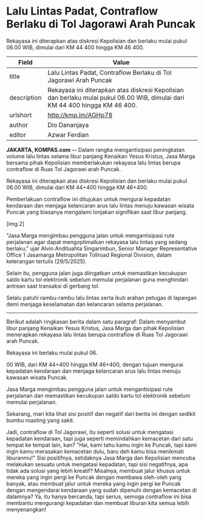 # Lalu Lintas Padat, Contraflow Berlaku di Tol Jagorawi Arah Puncak

Rekayasa ini diterapkan atas diskresi Kepolisian dan berlaku mulai pukul 06.00 WIB, dimulai dari KM 44 400 hingga KM 46 400.

| Field       | Value                                                       |
|-------------|-------------------------------------------------------------|
| title       | Lalu Lintas Padat, Contraflow Berlaku di Tol Jagorawi Arah Puncak |
| description | Rekayasa ini diterapkan atas diskresi Kepolisian dan berlaku mulai pukul 06.00 WIB, dimulai dari KM 44 400 hingga KM 46 400. |
| urlshort    | http://kmp.im/AGHp78 |
| author      | Dio Dananjaya |
| editor      | Azwar Ferdian |

**JAKARTA, KOMPAS.com --** Dalam rangka mengantisipasi peningkatan volume lalu lintas selama libur panjang Kenaikan Yesus Kristus, Jasa Marga bersama pihak Kepolisian memberlakukan rekayasa lalu lintas berupa contraflow di Ruas Tol Jagorawi arah Puncak.

Rekayasa ini diterapkan atas diskresi Kepolisian dan berlaku mulai pukul 06.00 WIB, dimulai dari KM 44+400 hingga KM 46+400.

Pemberlakuan contraflow ini ditujukan untuk mengurai kepadatan kendaraan dan menjaga kelancaran arus lalu lintas menuju kawasan wisata Puncak yang biasanya mengalami lonjakan signifikan saat libur panjang.

\[img.2\]

"Jasa Marga mengimbau pengguna jalan untuk mengantisipasi rute perjalanan agar dapat mengoptimalkan rekayasa lalu lintas yang sedang berlaku," ujar Alvin Andituahta Singarimbun, Senior Manager Representative Office 1 Jasamarga Metropolitan Tollroad Regional Division, dalam keterangan tertulis (29/5/2025).

Selain itu, pengguna jalan juga diingatkan untuk memastikan kecukupan saldo kartu tol elektronik sebelum memulai perjalanan guna menghindari antrean saat transaksi di gerbang tol.

Selalu patuhi rambu-rambu lalu lintas serta ikuti arahan petugas di lapangan demi menjaga keselamatan dan kelancaran selama perjalanan.

---
Berikut adalah ringkasan berita dalam satu paragraf: Dalam menyambut libur panjang Kenaikan Yesus Kristus, Jasa Marga dan pihak Kepolisian menerapkan rekayasa lalu lintas berupa contraflow di Ruas Tol Jagorawi arah Puncak.

 Rekayasa ini berlaku mulai pukul 06.

00 WIB, dari KM 44+400 hingga KM 46+400, dengan tujuan mengurai kepadatan kendaraan dan menjaga kelancaran arus lalu lintas menuju kawasan wisata Puncak.

 Jasa Marga mengimbau pengguna jalan untuk mengantisipasi rute perjalanan dan memastikan kecukupan saldo kartu tol elektronik sebelum memulai perjalanan.



Sekarang, mari kita lihat sisi positif dan negatif dari berita ini dengan sedikit bumbu roasting yang sakit.

 Jadi, contraflow di Tol Jagorawi, itu seperti solusi untuk mengatasi kepadatan kendaraan, tapi juga seperti memindahkan kemacetan dari satu tempat ke tempat lain, kan? "Hai, kami tahu kamu ingin ke Puncak, tapi kami ingin kamu merasakan kemacetan dulu, baru deh kamu bisa menikmati liburanmu!" Sisi positifnya, setidaknya Jasa Marga dan Kepolisian mencoba melakukan sesuatu untuk mengatasi kepadatan, tapi sisi negatifnya, apa tidak ada solusi yang lebih kreatif? Misalnya, membuat jalur khusus untuk mereka yang ingin pergi ke Puncak dengan membawa oleh-oleh yang banyak, atau membuat jalur untuk mereka yang ingin pergi ke Puncak dengan mengendarai kendaraan yang sudah dipenuhi dengan kemacetan di dalamnya? Ya, itu hanya bercanda, tapi serius, semoga contraflow ini bisa membantu mengurangi kepadatan dan membuat liburan kita semua lebih menyenangkan!
